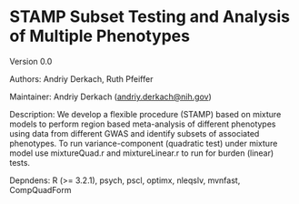 # STAMP Subset Testing and Analysis of Multiple Phenotypes 

Version 0.0

Authors: Andriy Derkach, Ruth Pfeiffer

Maintainer: Andriy Derkach (andriy.derkach@nih.gov)

Description:  We develop a flexible procedure (STAMP) based on mixture models to perform region based meta-analysis of different phenotypes using data from different GWAS and identify subsets of associated phenotypes. To run variance-component (quadratic test) under mixture model use mixtureQuad.r and mixtureLinear.r to run for burden (linear) tests.

Depndens:
  R (>= 3.2.1),
  psych,
  pscl,
  optimx,
  nleqslv,
  mvnfast,
  CompQuadForm
  
